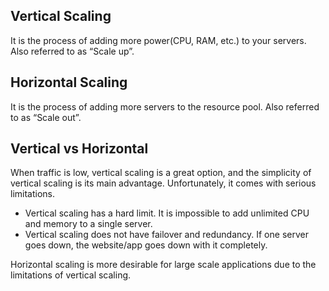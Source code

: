## Vertical Scaling
It is the process of adding more power(CPU, RAM, etc.) to your servers. Also referred to as “Scale up”.

## Horizontal Scaling
It is the process of adding more servers to the resource pool. Also referred to as “Scale out”.

## Vertical vs Horizontal

When traffic is low, vertical scaling is a great option, and the simplicity of vertical scaling is its main advantage. Unfortunately, it comes with serious limitations.
- Vertical scaling has a hard limit. It is impossible to add unlimited CPU and memory to a single server.
- Vertical scaling does not have failover and redundancy. If one server goes down, the website/app goes down with it completely.

Horizontal scaling is more desirable for large scale applications due to the limitations of vertical scaling.
